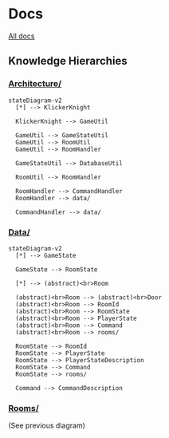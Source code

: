 # Docs

[All docs](./)

## Knowledge Hierarchies

### [Architecture/](./architecture/)

```mermaid
stateDiagram-v2
  [*] --> KlickerKnight

  KlickerKnight --> GameUtil

  GameUtil --> GameStateUtil
  GameUtil --> RoomUtil
  GameUtil --> RoomHandler

  GameStateUtil --> DatabaseUtil

  RoomUtil --> RoomHandler

  RoomHandler --> CommandHandler
  RoomHandler --> data/

  CommandHandler --> data/
```

### [Data/](./data/)

```mermaid
stateDiagram-v2
  [*] --> GameState

  GameState --> RoomState

  [*] --> (abstract)<br>Room

  (abstract)<br>Room --> (abstract)<br>Door
  (abstract)<br>Room --> RoomId
  (abstract)<br>Room --> RoomState
  (abstract)<br>Room --> PlayerState
  (abstract)<br>Room --> Command
  (abstract)<br>Room --> rooms/

  RoomState --> RoomId
  RoomState --> PlayerState
  RoomState --> PlayerStateDescription
  RoomState --> Command
  RoomState --> rooms/

  Command --> CommandDescription
```

### [Rooms/](./room/)

(See previous diagram)
